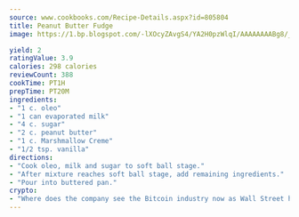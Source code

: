 ```yaml
---
source: www.cookbooks.com/Recipe-Details.aspx?id=805804
title: Peanut Butter Fudge
image: https://1.bp.blogspot.com/-lXOcyZAvgS4/YA2H0pzWlqI/AAAAAAAABg8/_HX4JI-WmFM0Tz684w_qYjP9vBzksmFNgCLcBGAsYHQ/s219/20.png

yield: 2
ratingValue: 3.9
calories: 298 calories
reviewCount: 388
cookTime: PT1H
prepTime: PT20M
ingredients:
- "1 c. oleo"
- "1 can evaporated milk"
- "4 c. sugar"
- "2 c. peanut butter"
- "1 c. Marshmallow Creme"
- "1/2 tsp. vanilla"
directions:
- "Cook oleo, milk and sugar to soft ball stage."
- "After mixture reaches soft ball stage, add remaining ingredients."
- "Pour into buttered pan."
crypto:
- "Where does the company see the Bitcoin industry now as Wall Street has begun to embrace it and what was the turning point that legitimatized Bitcoin?"
---
```


